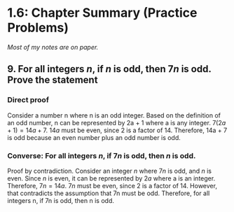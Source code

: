 # 1.6: Chapter Summary (Practice Problems)
*Most of my notes are on paper.*

## 9. For all integers $n$, if $n$ is odd, then $7n$ is odd. Prove the statement

### Direct proof 

Consider a number n where n is an odd integer. Based on the definition of an odd number, n can be represented by 2a + 1 where a is any integer. $7(2a + 1) = 14a + 7$. $14a$ must be even, since 2 is a factor of 14. 
Therefore, 14a + 7 is odd because an even number plus an odd number is odd.

### Converse: For all integers $n$, if $7n$ is odd, then $n$ is odd.

Proof by contradiction. Consider an integer $n$ where $7n$ is odd, and $n$ is even. Since $n$ is even, it can be represented by $2a$ where a is an integer. Therefore, $7n = 14a$. $7n$ must be even, since 2 is a factor of 14. However, that contradicts the assumption that 7n must be odd. Therefore, for all integers n, if 7n is odd, then n is odd.

